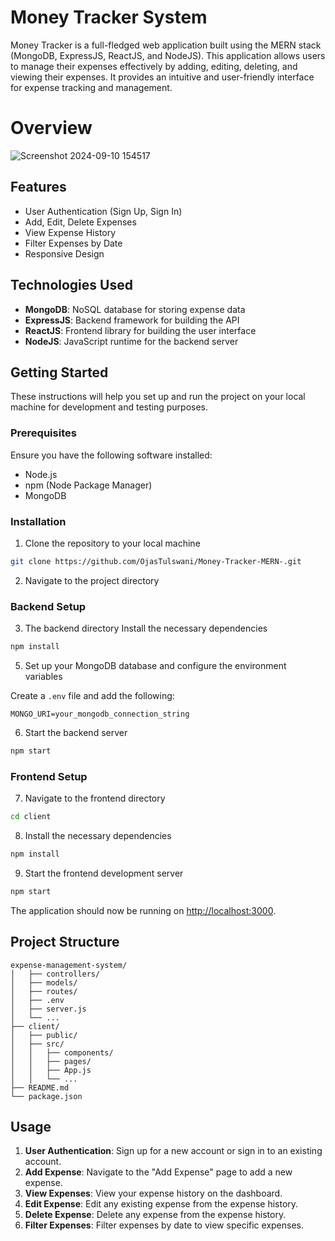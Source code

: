 
# Money Tracker System

Money Tracker is a full-fledged web application built using the MERN stack (MongoDB, ExpressJS, ReactJS, and NodeJS). This application allows users to manage their expenses effectively by adding, editing, deleting, and viewing their expenses. It provides an intuitive and user-friendly interface for expense tracking and management.

# Overview

![Screenshot 2024-09-10 154517](https://github.com/user-attachments/assets/a5708e4c-758c-420d-9874-62067cc41bf5)


## Features

- User Authentication (Sign Up, Sign In)
- Add, Edit, Delete Expenses
- View Expense History
- Filter Expenses by Date
- Responsive Design

## Technologies Used

- **MongoDB**: NoSQL database for storing expense data
- **ExpressJS**: Backend framework for building the API
- **ReactJS**: Frontend library for building the user interface
- **NodeJS**: JavaScript runtime for the backend server

## Getting Started

These instructions will help you set up and run the project on your local machine for development and testing purposes.

### Prerequisites

Ensure you have the following software installed:

- Node.js
- npm (Node Package Manager)
- MongoDB

### Installation

1. Clone the repository to your local machine

```bash
git clone https://github.com/OjasTulswani/Money-Tracker-MERN-.git
```

2. Navigate to the project directory

### Backend Setup

3. The backend directory Install the necessary dependencies

```bash
npm install
```

5. Set up your MongoDB database and configure the environment variables

Create a `.env` file and add the following:

```env
MONGO_URI=your_mongodb_connection_string
```

6. Start the backend server

```bash
npm start
```


### Frontend Setup

7. Navigate to the frontend directory

```bash
cd client
```

8. Install the necessary dependencies

```bash
npm install
```

9. Start the frontend development server

```bash
npm start
```

The application should now be running on [http://localhost:3000](http://localhost:3000).

## Project Structure

```
expense-management-system/
│   ├── controllers/
│   ├── models/
│   ├── routes/
│   ├── .env
│   ├── server.js
│   └── ...
├── client/
│   ├── public/
│   ├── src/
│   │   ├── components/
│   │   ├── pages/
│   │   ├── App.js
│   │   └── ...
├── README.md
└── package.json
```

## Usage

1. **User Authentication**: Sign up for a new account or sign in to an existing account.
2. **Add Expense**: Navigate to the "Add Expense" page to add a new expense.
3. **View Expenses**: View your expense history on the dashboard.
4. **Edit Expense**: Edit any existing expense from the expense history.
5. **Delete Expense**: Delete any expense from the expense history.
6. **Filter Expenses**: Filter expenses by date to view specific expenses.
